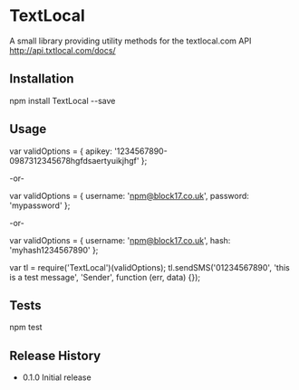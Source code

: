 TextLocal
=========

A small library providing utility methods for the textlocal.com API http://api.txtlocal.com/docs/

## Installation

  npm install TextLocal --save

## Usage

  var validOptions = {
  	apikey: '1234567890-0987312345678hgfdsaertyuikjhgf'
  };

  -or-

  var validOptions = {
    username: 'npm@block17.co.uk',
    password: 'mypassword'
  };

  -or-

  var validOptions = {
    username: 'npm@block17.co.uk',
    hash: 'myhash1234567890'
  };

  var tl = require('TextLocal')(validOptions);
  tl.sendSMS('01234567890', 'this is a test message', 'Sender', function (err, data) {});

## Tests

  npm test

## Release History

* 0.1.0 Initial release